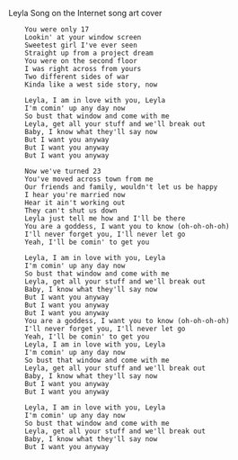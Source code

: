 Leyla
Song on the Internet
song art cover

        You were only 17
        Lookin' at your window screen
        Sweetest girl I've ever seen
        Straight up from a project dream
        You were on the second floor
        I was right across from yours
        Two different sides of war
        Kinda like a west side story, now

        Leyla, I am in love with you, Leyla
        I'm comin' up any day now
        So bust that window and come with me
        Leyla, get all your stuff and we'll break out
        Baby, I know what they'll say now
        But I want you anyway
        But I want you anyway
        But I want you anyway

        Now we've turned 23
        You've moved across town from me
        Our friends and family, wouldn't let us be happy
        I hear you're married now
        Hear it ain't working out
        They can't shut us down
        Leyla just tell me how and I'll be there
        You are a goddess, I want you to know (oh-oh-oh-oh)
        I'll never forget you, I'll never let go
        Yeah, I'll be comin' to get you

        Leyla, I am in love with you, Leyla
        I'm comin' up any day now
        So bust that window and come with me
        Leyla, get all your stuff and we'll break out
        Baby, I know what they'll say now
        But I want you anyway
        But I want you anyway
        But I want you anyway
        You are a goddess, I want you to know (oh-oh-oh-oh)
        I'll never forget you, I'll never let go
        Yeah, I'll be comin' to get you
        Leyla, I am in love with you, Leyla
        I'm comin' up any day now
        So bust that window and come with me
        Leyla, get all your stuff and we'll break out
        Baby, I know what they'll say now
        But I want you anyway
        But I want you anyway

        Leyla, I am in love with you, Leyla
        I'm comin' up any day now
        So bust that window and come with me
        Leyla, get all your stuff and we'll break out
        Baby, I know what they'll say now
        But I want you anyway
